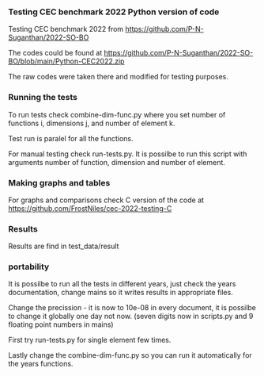 ### Testing CEC benchmark 2022 Python version of code 

Testing CEC benchmark 2022 from https://github.com/P-N-Suganthan/2022-SO-BO

The codes could be found at https://github.com/P-N-Suganthan/2022-SO-BO/blob/main/Python-CEC2022.zip

The raw codes were taken there and modified for testing purposes.

### Running the tests

To run tests check combine-dim-func.py where you set number of functions i, dimensions j, and number of element k.

Test run is paralel for all the functions.

For manual testing check run-tests.py. It is possilbe to run this script with arguments number of function, dimension and number of element.

### Making graphs and tables

For graphs and comparisons check C version of the code at https://github.com/FrostNiles/cec-2022-testing-C

### Results

Results are find in test_data/result

### portability

It is possilbe to run all the tests in different years, just check the years documentation, change mains so it writes results in appropriate files.

Change the precission - it is now to 10e-08 in every document, it is possilbe to change it globally one day not now. (seven digits now in scripts.py and 9 floating point numbers in mains)

First try run-tests.py for single element few times.

Lastly change the combine-dim-func.py so you can run it automatically for the years functions.